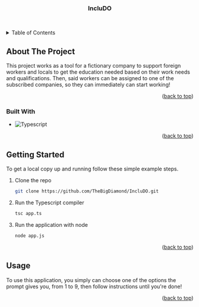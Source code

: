 <a id="readme-top"></a>

<h3 align="center">IncluDO</h3>

  <p align="center">
    <br />
  </p>
</div>

<!-- TABLE OF CONTENTS -->
<details>
  <summary>Table of Contents</summary>
  <ol>
    <li>
      <a href="#about-the-project">About The Project</a>
      <ul>
        <li><a href="#built-with">Built With</a></li>
      </ul>
    </li>
    <li>
      <a href="#getting-started">Getting Started</a>
    </li>
    <li><a href="#usage">Usage</a></li>
  </ol>
</details>



<!-- ABOUT THE PROJECT -->
## About The Project

This project works as a tool for a fictionary company to support foreign workers and locals to get the education needed based on their work needs and qualifications. Then, said workers 
can be assigned to one of the subscribed companies, so they can immediately can start working!

<p align="right">(<a href="#readme-top">back to top</a>)</p>

### Built With

* ![Typescript][typescript]

<p align="right">(<a href="#readme-top">back to top</a>)</p>

<!-- GETTING STARTED -->
## Getting Started

To get a local copy up and running follow these simple example steps.

1. Clone the repo
   ```sh
   git clone https://github.com/TheBigDiamond/IncluDO.git
   ```
2. Run the Typescript compiler
   ```sh
   tsc app.ts
   ```
3. Run the application with node
   ```sh
   node app.js
   ```
<p align="right">(<a href="#readme-top">back to top</a>)</p>

<!-- USAGE EXAMPLES -->
## Usage

To use this application, you simply can choose one of the options the prompt gives you, from 1 to 9, then follow instructions until you're done!

<p align="right">(<a href="#readme-top">back to top</a>)</p>

<!-- MARKDOWN LINKS & IMAGES -->
<!-- https://www.markdownguide.org/basic-syntax/#reference-style-links -->
[typescript]: https://shields.io/badge/TypeScript-3178C6?logo=TypeScript&logoColor=FFF&style=flat-square
[product-screenshot]: images/screenshot.png
